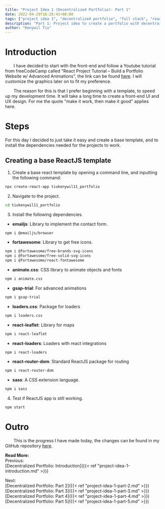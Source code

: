 ```yaml
---
title: "Project Idea 1 (Decentralized Portfolio): Part 1"
date: 2022-04-29T16:28:41+08:00
tags: ["project idea 1", "decentralized portfolio", "full stack", "reactjs", "javascript"]
description: "Part 1: Project idea to create a portfolio with decentrailized web3 technologies"
author: "Kenywil Tiu"
---
```

# Introduction

&nbsp;&nbsp;&nbsp;&nbsp;&nbsp;&nbsp; I have decided to start with the front-end and follow a Youtube tutorial from freeCodeCamp called "React Project Tutorial – Build a Portfolio Website w/ Advanced Animations", the link can be found [here](https://youtu.be/bmpI252DmiI). I will customize the graphics later on to fit my preference.  
  
&nbsp;&nbsp;&nbsp;&nbsp;&nbsp;&nbsp; The reason for this is that I prefer beginning with a template, to speed up my development time. It will take a long time to create a front-end UI and UX design. For me the quote "make it work, then make it good" applies here.  

# Steps
For this day I decided to just take it easy and create a base template, and to install the dependencies needed for the projects to work.
  
## Creating a base ReactJS template
1. Create a base react template by opening a command line, and inputting the following command:
```bash
npx create-react-app tiukenywil11_portfolio
```

2. Navigate to the project.
```bash
cd tiukenywil11_portfolio
```

3. Install the following dependencies.
- **emailjs**: Library to implement the contact form.
```bash
npm i @emailjs/browser
```
- **fortawesome**: Library to get free icons.
```bash
npm i @fortawesome/free-brands-svg-icons
npm i @fortawesome/free-solid-svg-icons
npm i @fortawesome/react-fontawesome
```
- **animate.css**: CSS library to animate objects and fonts
```bash
npm i animate.css
```
- **gsap-trial**: For advanced animations
```bash
npm i gsap-trial
```
- **loaders.css**: Package for loaders
```bash
npm i loaders.css
```
- **react-leaflet**: Library for maps
```bash
npm i react-leaflet
```
- **react-loaders**: Loaders with react integrations
```bash
npm i react-loaders
```
- **react-router-dom**: Standard ReactJS package for routing
```bash
npm i react-router-dom
```
- **sass**: A CSS extension language.
```bash
npm i sass
```

4. Test if ReactJS app is still working.
```bash
npm start
```

# Outro
&nbsp;&nbsp;&nbsp;&nbsp;&nbsp;&nbsp; This is the progress I have made today, the changes can be found in my GitHub repository [here](https://github.com/tiukenywil11/decentralized-portfolio/commit/12fcd5293687b3bb344491e5b2af8329350c2ef1). 

**Read More:**  
Previous:  
[Decentralized Portfolio: Introduction]({{< ref "project-idea-1-introduction.md" >}})  
  
Next:  
[Decentralized Portfolio: Part 2]({{< ref "project-idea-1-part-2.md" >}})  
[Decentralized Portfolio: Part 3]({{< ref "project-idea-1-part-3.md" >}})  
[Decentralized Portfolio: Part 4]({{< ref "project-idea-1-part-4.md" >}})  
[Decentralized Portfolio: Part 5]({{< ref "project-idea-1-part-5.md" >}})  
